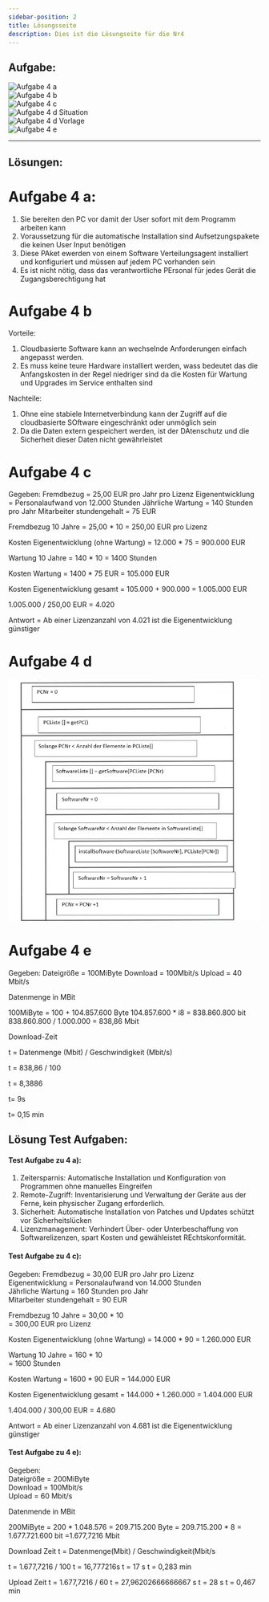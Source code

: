 ```yaml
---
sidebar-position: 2
title: Lösungsseite
description: Dies ist die Lösungseite für die Nr4
---
```


## Aufgabe:
![Aufgabe 4 a](../../../../../static/img/AP1/2022/ap1f_2022/AP1_2022_Frühjahr_Aufgabe4a.png)  
![Aufgabe 4 b](../../../../../static/img/AP1/2022/ap1f_2022/AP1_2022_Frühjahr_Aufagbe4b.png)  
![Aufgabe 4 c](../../../../../static/img/AP1/2022/ap1f_2022/AP1_2022_Frühjahr_Aufgabe4c.png)  
![Aufgabe 4 d Situation](../../../../../static/img/AP1/2022/ap1f_2022/AP1_2022_Frühjahr_Aufgabe4d_Situation.png)  
![Aufgabe 4 d Vorlage](../../../../../static/img/AP1/2022/ap1f_2022/AP1_2022_Frühjahr_Aufgabe4d_Situation.png)  
![Aufgabe 4 e](../../../../../static/img/AP1/2022/ap1f_2022/AP1_2022_Frühjahr_Aufgabe4e.png)  

----

## Lösungen: 

# Aufgabe 4 a:

1. Sie bereiten den PC vor damit der User sofort mit dem Programm arbeiten kann
2. Voraussetzung für die automatische Installation sind Aufsetzungspakete die keinen User Input benötigen
3. Diese PAket ewerden von einem Software Verteilungsagent installiert und konfiguriert und müssen auf jedem PC vorhanden sein
4. Es ist nicht nötig, dass das verantwortliche PErsonal für jedes Gerät die Zugangsberechtigung hat

# Aufgabe 4 b

Vorteile:
1. Cloudbasierte Software kann an wechselnde Anforderungen einfach angepasst werden.
2. Es muss keine teure Hardware installiert werden, wass bedeutet das die Anfangskosten in der Regel niedriger sind da die Kosten für Wartung und Upgrades im Service enthalten sind

Nachteile:
1. Ohne eine stabiele Internetverbindung kann der Zugriff auf die cloudbasierte SOftware eingeschränkt oder unmöglich sein 
2. Da die Daten extern gespeichert werden, ist der DAtenschutz und die Sicherheit dieser Daten nicht gewährleistet 

# Aufgabe 4 c
Gegeben: 
Fremdbezug = 25,00 EUR pro Jahr pro Lizenz 
Eigenentwicklung = Personalaufwand von 12.000 Stunden 
Jährliche Wartung = 140 Stunden pro Jahr 
Mitarbeiter stundengehalt = 75 EUR

Fremdbezug 10 Jahre = 25,00 * 10 
                    = 250,00 EUR pro Lizenz 

Kosten Eigenentwicklung (ohne Wartung) = 12.000 * 75
                                       = 900.000 EUR

Wartung 10 Jahre = 140 * 10 
                 = 1400 Stunden 
            
Kosten Wartung = 1400 * 75 EUR
               = 105.000 EUR

Kosten Eigenentwicklung gesamt = 105.000 + 900.000
                               = 1.005.000 EUR

1.005.000 / 250,00 EUR = 4.020 

Antwort = Ab einer Lizenzanzahl von 4.021 ist die Eigenentwicklung günstiger 

# Aufgabe 4 d 
 ![Aufgabe 4 d Lösung ](../../../../../static/img/AP1/2022/ap1f_2022/solution/AP1_2022_Frühjahr_Aufgabe4d_Lösung_Peeler.png)
 
# Aufgabe 4 e

Gegeben: 
Dateigröße = 100MiByte
Download = 100Mbit/s
Upload = 40 Mbit/s

Datenmenge in MBit 

100MiByte = 100 + 104.857.600 Byte 
104.857.600 * i8 = 838.860.800 bit
838.860.800 / 1.000.000 = 838,86 Mbit

Download-Zeit 

t = Datenmenge (Mbit) / Geschwindigkeit (Mbit/s)

t = 838,86 / 100

t = 8,3886 

t= 9s

t= 0,15 min

## Lösung Test Aufgaben:

#### Test Aufgabe zu 4 a): 
1. Zeitersparnis: Automatische Installation und Konfiguration von Programmen ohne manuelles Eingreifen
2. Remote-Zugriff: Inventarisierung und Verwaltung der Geräte aus der Ferne, kein physischer Zugang erforderlich.
3. Sicherheit: Automatische Installation von Patches und Updates schützt vor Sicherheitslücken
4. Lizenzmanagement: Verhindert Über- oder Unterbeschaffung von Softwarelizenzen, spart Kosten und gewähleistet REchtskonformität.


#### Test Aufgabe zu 4 c):
Gegeben: 
Fremdbezug = 30,00 EUR pro Jahr pro Lizenz  
Eigenentwicklung = Personalaufwand von 14.000 Stunden  
Jährliche Wartung = 160 Stunden pro Jahr  
Mitarbeiter stundengehalt = 90 EUR 

Fremdbezug 10 Jahre = 30,00 * 10  
                    = 300,00 EUR pro Lizenz  

Kosten Eigenentwicklung (ohne Wartung) = 14.000 * 90 
                                       = 1.260.000 EUR 

Wartung 10 Jahre = 160 * 10  
                 = 1600 Stunden  
            
Kosten Wartung = 1600 * 90 EUR 
               = 144.000 EUR 

Kosten Eigenentwicklung gesamt = 144.000 + 1.260.000 
                               = 1.404.000 EUR 

1.404.000 / 300,00 EUR = 4.680 

Antwort = Ab einer Lizenzanzahl von 4.681 ist die Eigenentwicklung günstiger  

#### Test Aufgabe zu 4 e):

Gegeben:  
Dateigröße = 200MiByte  
Download = 100Mbit/s   
Upload = 60 Mbit/s 

Datenmende in MBit

200MiByte = 200 * 1.048.576
          = 209.715.200 Byte
          = 209.715.200 * 8 
          = 1.677.721.600 bit 
          =1.677,7216 Mbit

Download Zeit 
t = Datenmenge(Mbit) / Geschwindigkeit(Mbit/s

t = 1.677,7216 / 100
t = 16,777216s 
t = 17 s
t = 0,283 min

Upload Zeit 
t = 1.677,7216 / 60 
t = 27,96202666666667 s
t = 28 s
t = 0,467 min
          



